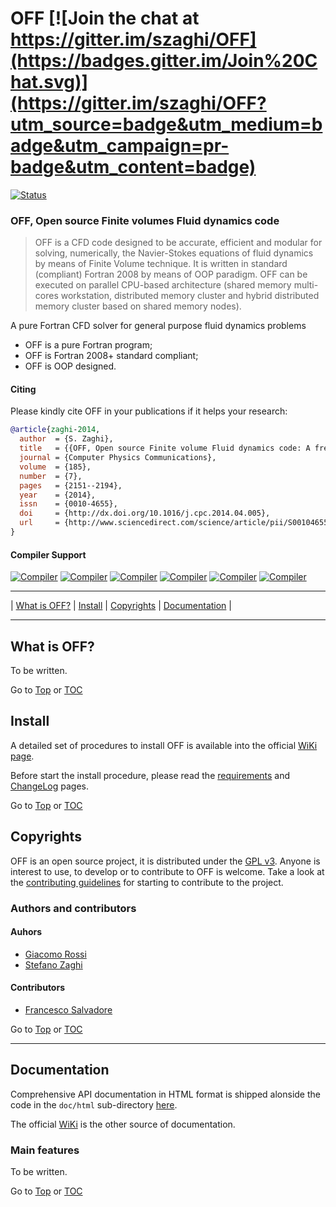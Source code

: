 <a name="top"></a>

# OFF [![Join the chat at https://gitter.im/szaghi/OFF](https://badges.gitter.im/Join%20Chat.svg)](https://gitter.im/szaghi/OFF?utm_source=badge&utm_medium=badge&utm_campaign=pr-badge&utm_content=badge)

[![Status](https://img.shields.io/badge/status-unstable-orange.svg)]()

### OFF, Open source Finite volumes Fluid dynamics code

> OFF is a CFD code designed to be accurate, efficient and modular for solving, numerically, the Navier-Stokes equations of fluid dynamics by means of Finite Volume technique. It is written in standard (compliant) Fortran 2008 by means of OOP paradigm. OFF can be executed on parallel CPU-based architecture (shared memory multi-cores workstation, distributed memory cluster and hybrid distributed memory cluster based on shared memory nodes).

A pure Fortran CFD solver for general purpose fluid dynamics problems

- OFF is a pure Fortran program;
- OFF is Fortran 2008+ standard compliant;
- OFF is OOP designed.

#### Citing

Please kindly cite OFF in your publications if it helps your research:

```bibtex
@article{zaghi-2014,
  author  = {S. Zaghi},
  title   = {{OFF, Open source Finite volume Fluid dynamics code: A free, high-order solver based on parallel, modular, object-oriented Fortran API}},
  journal = {Computer Physics Communications},
  volume  = {185},
  number  = {7},
  pages   = {2151--2194},
  year    = {2014},
  issn    = {0010-4655},
  doi     = {http://dx.doi.org/10.1016/j.cpc.2014.04.005},
  url     = {http://www.sciencedirect.com/science/article/pii/S0010465514001283},
}
```

#### Compiler Support

[![Compiler](https://img.shields.io/badge/GNU-v6.2.x+-brightgreen.svg)]()
[![Compiler](https://img.shields.io/badge/Intel-v17.x+-brightgreen.svg)]()
[![Compiler](https://img.shields.io/badge/IBM%20XL-not%20tested-yellow.svg)]()
[![Compiler](https://img.shields.io/badge/g95-not%20tested-yellow.svg)]()
[![Compiler](https://img.shields.io/badge/NAG-not%20tested-yellow.svg)]()
[![Compiler](https://img.shields.io/badge/PGI-not%20tested-yellow.svg)]()

---

<a name="toc"></a>| [What is OFF?](#what-is-off) | [Install](#install) | [Copyrights](#copyrights) | [Documentation](#documentation) |

---

## What is OFF?

To be written.

Go to [Top](#top) or [TOC](#toc)

## Install

A detailed set of procedures to install OFF is available into the official [WiKi page](https://github.com/szaghi/OFF/wiki/install).

Before start the install procedure, please read the [requirements](https://github.com/szaghi/OFF/wiki/requirements) and [ChangeLog](https://github.com/szaghi/OFF/wiki/ChangeLog) pages.

Go to [Top](#top) or [TOC](#toc)

## Copyrights

OFF is an open source project, it is distributed under the [GPL v3](http://www.gnu.org/licenses/gpl-3.0.html). Anyone is interest to use, to develop or to contribute to OFF is welcome. Take a look at the [contributing guidelines](https://github.com/szaghi/OFF/blob/develop/CONTRIBUTING.md) for starting to contribute to the project.

### Authors and contributors

#### Auhors

+ [Giacomo Rossi](https://github.com/giacombum)
+ [Stefano Zaghi](https://github.com/szaghi)

#### Contributors

+ [Francesco Salvadore](https://github.com/francescosalvadore)

Go to [Top](#top) or [TOC](#toc)

---

## Documentation

Comprehensive API documentation in HTML format is shipped alonside the code in the `doc/html` sub-directory [here](https://github.com/szaghi/OFF/blob/master/doc/html/index.html).

The official [WiKi](https://github.com/szaghi/OFF/wiki) is the other source of documentation.

### Main features

To be written.

Go to [Top](#top) or [TOC](#toc)
